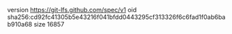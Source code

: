 version https://git-lfs.github.com/spec/v1
oid sha256:cd92fc41305b5e43216f041bfdd0443295cf313326f6c6fad1f0ab6bab910a68
size 16857
